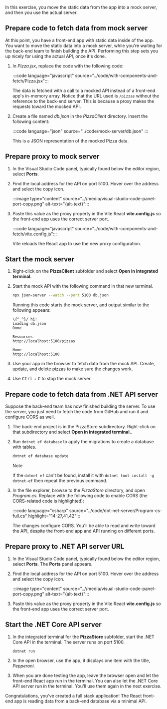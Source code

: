 In this exercise, you move the static data from the app into a mock server, and then you use the actual server.

## Prepare code to fetch data from mock server

At this point, you have a front-end app with static data inside of the app. You want to move the static data into a mock server, while you're waiting for the back-end team to finish building the API. Performing this step sets you up nicely for using the actual API, once it's done.

1. In _Pizza.jsx_, replace the code with the following code:

    :::code language="javascript" source="../code/with-components-and-fetch/Pizza.jsx":::

    The data is fetched with a call to a mocked API instead of a front-end app's in-memory array. Notice that the URL used is `/pizzas` without the reference to the back-end server. This is because a proxy makes the requests toward the mocked API.

1. Create a file named _db.json_ in the _PizzaClient_ directory. Insert the following content:

    :::code language="json" source="../code/mock-server/db.json" :::

   This is a JSON representation of the mocked Pizza data.
 
## Prepare proxy to mock server

1. In the Visual Studio Code panel, typically found below the editor region, select **Ports**. 

1. Find the local address for the API on port 5100. Hover over the address and select the copy icon.

    :::image type="content" source="..//media/visual-studio-code-panel-port-copy.png" alt-text="{alt-text}":::

1. Paste this value as the proxy property in the Vite React **vite.config.js** so the front-end app uses the correct server port.

    :::code language="javascript" source="../code/with-components-and-fetch/vite.config.js":::

    Vite reloads the React app to use the new proxy configuration.

## Start the mock server

1. Right-click on the **PizzaClient** subfolder and select **Open in integrated terminal**. 
1. Start the mock API with the following command in that new terminal.

    ```bash
    npx json-server --watch --port 5100 db.json
    ```

    Running this code starts the mock server, and output similar to the following appears:

   ```output
   \{^_^}/ hi!
   Loading db.json
   Done
    
   Resources
   http://localhost:5100/pizzas
    
   Home
   http://localhost:5100
   ```

1. Use your app in the browser to fetch data from the mock API. Create, update, and delete pizzas to make sure the changes work. 

1. Use <kbd>Ctrl</kbd> + <kbd>C</kbd> to stop the mock server.

## Prepare code to fetch data from .NET API server

Suppose the back-end team has now finished building the server. To use the server, you just need to fetch the code from GitHub and run it and configure CORS as well.

1. The back-end project is in the PizzaStore subdirectory. Right-click on that subdirectory and select **Open in integrated terminal.**.

1. Run `dotnet ef database` to apply the migrations to create a database with tables.

   ```bash
   dotnet ef database update
   ```

   > [!NOTE]
   > If the `dotnet ef` can't be found, install it with `dotnet tool install -g dotnet-ef` then repeat the previous command.

1. In the file explorer, browse to the _PizzaStore_ directory, and open _Program.cs_. Replace with the following code to enable CORS (the CORS-related code is highlighted):

   :::code language="csharp" source="../code/dot-net-server/Program-cs-full.cs" highlight="14-27,41,42":::

   The changes configure CORS. You'll be able to read and write toward the API, despite the front-end app and API running on different ports.

## Prepare proxy to .NET API server URL

1. In the Visual Studio Code panel, typically found below the editor region, select **Ports**. The **Ports** panel appears.

1. Find the local address for the API on port 5100. Hover over the address and select the copy icon.

    :::image type="content" source="..//media/visual-studio-code-panel-port-copy.png" alt-text="{alt-text}":::

1. Paste this value as the proxy property in the Vite React **vite.config.js** so the front-end app uses the correct server port.

## Start the .NET Core API server

1. In the integrated terminal for the **PizzaStore** subfolder, start the .NET Core API in the terminal. The server runs on port 5100.

    ```dotnetcli
    dotnet run
    ```

1. In the open browser, use the app, it displays one item with the title, _Pepperoni_. 
1. When you are done testing the app, leave the browser open and let the front-end React app run in the terminal. You can also let the .NET Core API server run in the terminal. You'll use them again in the next exercise.

Congratulations, you've created a full stack application! The React front-end app is reading data from a back-end database via a minimal API.
